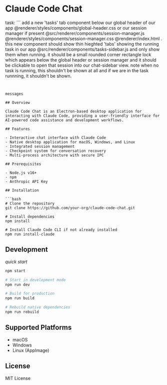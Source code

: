 # Claude Code Chat


task: ```
add a new 'tasks' tab component below our global header 
  of our app @renderer/styles/components/global-header.css
   or our session manager if present 
  @src/renderer/components/session-manager.js 
  @renderer/styles/components/session-manager.css 
  @renderer/index.html . this new component should show 
  thin hieghted 'tabs' showing the running task in our app
   @src/renderer/components/tasks-sidebar.js and only show
   them when running. it should be a small rounded corner 
  rectangle lock which appears below the global header or 
  session manager and it should be clickable to open that 
  session into our chat-sidebar view. note when no task is
   running, this shouldn't be shown at all and if we are 
  in the task runnning, it shouldn't be shown.
```


messages

## Overview

Claude Code Chat is an Electron-based desktop application for interacting with Claude Code, providing a user-friendly interface for AI-powered code assistance and development workflows.

## Features

- Interactive chat interface with Claude Code
- Native desktop application for macOS, Windows, and Linux
- Integrated session management
- Checkpoint system for conversation recovery
- Multi-process architecture with secure IPC

## Prerequisites

- Node.js v16+
- npm
- Anthropic API Key

## Installation

```bash
# Clone the repository
git clone https://github.com/your-org/claude-code-chat.git

# Install dependencies
npm install

# Install Claude Code CLI if not already installed
npm run install-claude
```

## Development

*quick start*
```bash
npm start
```

```bash
# Start in development mode
npm run dev

# Build for production
npm run build

# Rebuild native dependencies
npm run rebuild
```

## Supported Platforms

- macOS
- Windows
- Linux (AppImage)

## License

MIT License
